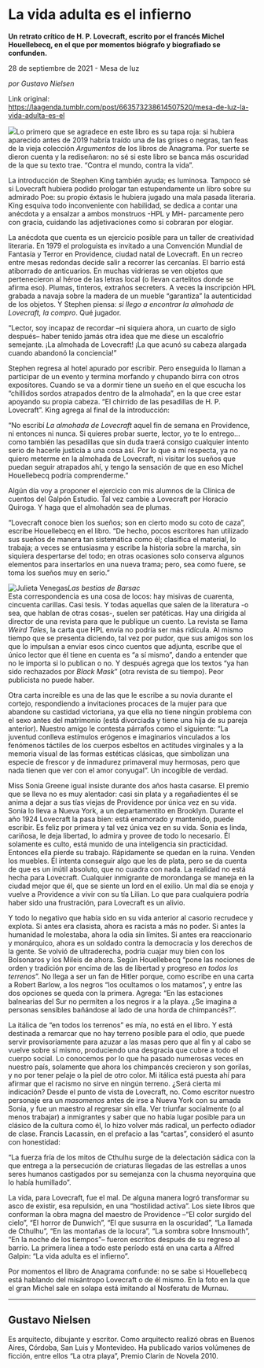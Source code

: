 # La vida adulta es el infierno

**Un retrato crítico de H. P. Lovecraft, escrito por el francés Michel Houellebecq, en el que por momentos biógrafo y biografiado se confunden.**

28 de septiembre de 2021 - Mesa de luz

_por Gustavo Nielsen_

Link original: https://laagenda.tumblr.com/post/663573238614507520/mesa-de-luz-la-vida-adulta-es-el

![](https://64.media.tumblr.com/6f84edfd5aa7730326f882131ac5c34d/10a06b15863b0e63-97/s400x600/ae3e342b8a341bae686b93864bef8367bcb963c3.png)Lo primero que se agradece en este libro es su tapa roja: si
hubiera aparecido antes de 2019 habría traído una de las grises o negras, tan
feas de la vieja colección *Argumentos* de los libros de Anagrama. Por
suerte se dieron cuenta y la rediseñaron: no sé si este libro se banca más
oscuridad de la que su texto trae. “Contra el mundo, contra la vida”.

La introducción de Stephen King también ayuda; es luminosa. Tampoco
sé si Lovecraft hubiera podido prologar tan estupendamente un libro sobre su
admirado Poe: su propio éxtasis le hubiera jugado una mala pasada literaria.
King esquiva todo inconveniente con habilidad, se dedica a contar una anécdota
y a ensalzar a ambos monstruos -HPL y MH- parcamente pero con gracia, cuidando
las adjetivaciones como si cobraran por elogiar.

La anécdota que cuenta es un ejercicio posible para un
taller de creatividad literaria. En 1979 el prologuista es invitado a una
Convención Mundial de Fantasía y Terror en Providence, ciudad natal de
Lovecraft. En un recreo entre mesas redondas decide salir a recorrer las
cercanías. El barrio está atiborrado de anticuarios. En muchas vidrieras se ven
objetos que pertenecieron al héroe de las letras local (o llevan cartelitos
donde se afirma eso). Plumas, tinteros, extraños secreters. A veces la
inscripción HPL grabada a navaja sobre la madera de un mueble “garantiza” la
autenticidad de los objetos. Y Stephen piensa: *si llego a encontrar la
almohada de Lovecraft, la compro*. Qué jugador.

“Lector, soy incapaz de recordar –ni siquiera ahora, un
cuarto de siglo después– haber tenido jamás otra idea que me diese un
escalofrío semejante. ¡La almohada de Lovecraft! ¡La que acunó su cabeza
alargada cuando abandonó la conciencia!”

Stephen regresa al hotel apurado por escribir. Pero
enseguida lo llaman a participar de un evento y termina morfando y chupando birra
con otros expositores. Cuando se va a dormir tiene un sueño en el que escucha
los “chillidos sordos atrapados dentro de la almohada”, en la que cree estar
apoyando su propia cabeza. “El chirrido de las pesadillas de H. P. Lovecraft”. King
agrega al final de la introducción:

“No escribí *La almohada de Lovecraft* aquel fin de
semana en Providence, ni entonces ni nunca. Si quieres probar suerte, lector,
yo te lo entrego… como también las pesadillas que sin duda traerá consigo
cualquier intento serio de hacerle justicia a una cosa así. Por lo que a mí
respecta, ya no quiero meterme en la almohada de Lovecraft, ni visitar los
sueños que puedan seguir atrapados ahí, y tengo la sensación de que en eso Michel
Houellebecq podría comprenderme.”

Algún día voy a proponer el ejercicio con mis alumnos de la
Clínica de cuentos del Galpón Estudio. Tal vez cambie a Lovecraft por Horacio
Quiroga. Y haga que el almohadón sea de plumas.

“Lovecraft conoce bien los sueños; son en cierto modo su
coto de caza”, escribe Houellebecq en el libro. “De hecho, pocos escritores han
utilizado sus sueños de manera tan sistemática como él; clasifica el material,
lo trabaja; a veces se entusiasma y escribe la historia sobre la marcha, sin
siquiera despertarse del todo; en otras ocasiones solo conserva algunos
elementos para insertarlos en una nueva trama; pero, sea como fuere, se toma
los sueños muy en serio.”

![Julieta Venegas](https://64.media.tumblr.com/217eff1a9dbc65feae3c007b535f0789/10a06b15863b0e63-0e/s250x400/11c18de0469074401020d7f322796b4f72e028ae.jpg)*Las bestias de
Barsac*  
Esta correspondencia es una cosa de locos: hay misivas de
cuarenta, cincuenta carillas. Casi tesis. Y todas aquellas que salen de la
literatura -o sea, que hablan de otras cosas-, suelen ser patéticas. Hay una dirigida
al director de una revista para que le publique un cuento. La revista se llama *Weird
Tales*, la carta que HPL envía no podría ser más ridícula. Al mismo tiempo
que se presenta diciendo, tal vez por pudor, que sus amigos son los que lo impulsan
a enviar esos cinco cuentos que adjunta, escribe que el único lector que él
tiene en cuenta es “a sí mismo”, dando a entender que no le importa si lo
publican o no. Y después agrega que los textos “ya han sido rechazados por *Black
Mask*” (otra revista de su tiempo). Peor publicista no puede haber.

Otra carta increíble es una de las que le escribe a su novia
durante el cortejo, respondiendo a invitaciones procaces de la mujer para que
abandone su castidad victoriana, ya que ella no tiene ningún problema con el
sexo antes del matrimonio (está divorciada y tiene una hija de su pareja
anterior). Nuestro amigo le contesta párrafos como el siguiente: “La juventud
conlleva estímulos erógenos e imaginarios vinculados a los fenómenos táctiles
de los cuerpos esbeltos en actitudes virginales y a la memoria visual de las
formas estéticas clásicas, que simbolizan una especie de frescor y de inmadurez
primaveral muy hermosas, pero que nada tienen que ver con el amor conyugal”. Un
incogible de verdad.

Miss Sonia Greene igual insiste durante dos años hasta
casarse. El premio que se lleva no es muy alentador: casi sin plata y a
regañadientes él se anima a dejar a sus tías viejas de Providence por única vez
en su vida. Sonia lo lleva a Nueva York, a un departamentito en Brooklyn.
Durante el año 1924 Lovecraft la pasa bien: está enamorado y mantenido, puede
escribir. Es feliz por primera y tal vez única vez en su vida. Sonia es linda,
cariñosa, le deja libertad, lo admira y provee de todo lo necesario. Él
solamente es culto, está munido de una inteligencia sin practicidad. Entonces
ella pierde su trabajo. Rápidamente se quedan en la ruina. Venden los muebles. Él
intenta conseguir algo que les de plata, pero se da cuenta de que es un inútil
absoluto, que no cuadra con nada. La realidad no está hecha para Lovecraft.
Cualquier inmigrante de morondanga se maneja en la ciudad mejor que él, que se
siente un lord en el exilio. Un mal día se enoja y vuelve a Providence a vivir
con su tía Lilian. Lo que para cualquiera podría haber sido una frustración,
para Lovecraft es un alivio.

Y todo lo negativo que había sido en su vida anterior al
casorio recrudece y explota. Si antes era clasista, ahora es racista a más no
poder. Si antes la humanidad le molestaba, ahora la odia sin límites. Si antes
era reaccionario y monárquico, ahora es un soldado contra la democracia y los
derechos de la gente. Se volvió de ultraderecha, podría cuajar muy bien con los
Bolsonaros y los Mileis de ahora. Según Houellebecq “pone las nociones de orden
y tradición por encima de las de libertad y progreso *en* *todos los
terrenos*”. No llega a ser un fan de Hitler porque, como escribe en una
carta a Robert Barlow, a los negros “los ocultamos o los matamos”, y entre las
dos opciones se queda con la primera. Agrega: “En las estaciones balnearias del
Sur no permiten a los negros ir a la playa. ¿Se imagina a personas sensibles
bañándose al lado de una horda de chimpancés?”. 

La itálica de “en todos los terrenos” es mía, no está en el
libro. Y está destinada a remarcar que no hay terreno posible para el odio, que
puede servir provisoriamente para azuzar a las masas pero que al fin y al cabo
se vuelve sobre sí mismo, produciendo una desgracia que cubre a todo el cuerpo
social. Lo conocemos por lo que ha pasado numerosas veces en nuestro país,
solamente que ahora los chimpancés crecieron y son gorilas, y no por tener
pelaje o la piel de otro color. Mi itálica está puesta ahí para afirmar que el
racismo no sirve en ningún terreno. ¿Será cierta mi indicación? Desde el punto
de vista de Lovecraft, no. Como escritor nuestro personaje era un *masomenos*
antes de irse a Nueva York con su amada Sonia, y fue un maestro al regresar sin
ella. Ver triunfar socialmente (o al menos trabajar) a inmigrantes y saber que
no había lugar posible para un clásico de la cultura como él, lo hizo volver
más radical, un perfecto odiador de clase. Francis Lacassin, en el prefacio a
las “cartas”, consideró el asunto con honestidad: 

“La fuerza fría de los mitos de Cthulhu surge de la
delectación sádica con la que entrega a la persecución de criaturas llegadas de
las estrellas a unos seres humanos castigados por su semejanza con la chusma
neyorquina que lo había humillado”. 

La vida, para Lovecraft, fue el mal. De alguna manera logró
transformar su asco de existir, esa repulsión, en una “hostilidad activa”. Los
siete libros que conforman la obra magna del maestro de Providence –“El color
surgido del cielo”, “El horror de Dunwich”, “El que susurra en la oscuridad”, “La
llamada de Cthulhu”, “En las montañas de la locura”, “La sombra sobre
Innsmouth”, “En la noche de los tiempos”– fueron escritos después de su regreso
al barrio. La primera línea a
todo este período está en una carta a Alfred Galpin: “La vida adulta es el
infierno”.

Por momentos
el libro de Anagrama confunde: no se sabe si Houellebecq está hablando del
misántropo Lovecraft o de él mismo. En la foto en la que el gran Michel sale en
solapa está imitando al Nosferatu de Murnau.



---

 Gustavo Nielsen
----------------

 Es arquitecto, dibujante y escritor. Como arquitecto realizó obras en Buenos Aires, Córdoba, San Luis y Montevideo. Ha publicado varios volúmenes de ficción, entre ellos “La otra playa”, Premio Clarín de Novela 2010.

